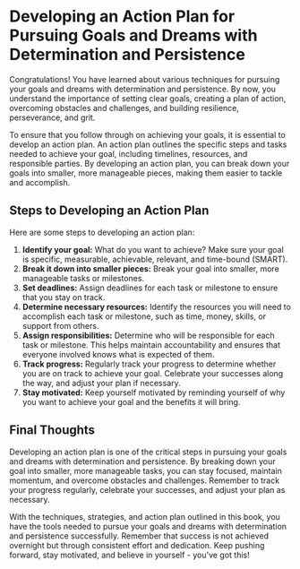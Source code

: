 Developing an Action Plan for Pursuing Goals and Dreams with Determination and Persistence
==================================================================================================================

Congratulations! You have learned about various techniques for pursuing your goals and dreams with determination and persistence. By now, you understand the importance of setting clear goals, creating a plan of action, overcoming obstacles and challenges, and building resilience, perseverance, and grit.

To ensure that you follow through on achieving your goals, it is essential to develop an action plan. An action plan outlines the specific steps and tasks needed to achieve your goal, including timelines, resources, and responsible parties. By developing an action plan, you can break down your goals into smaller, more manageable pieces, making them easier to tackle and accomplish.

Steps to Developing an Action Plan
----------------------------------

Here are some steps to developing an action plan:

1. **Identify your goal:** What do you want to achieve? Make sure your goal is specific, measurable, achievable, relevant, and time-bound (SMART).
2. **Break it down into smaller pieces:** Break your goal into smaller, more manageable tasks or milestones.
3. **Set deadlines:** Assign deadlines for each task or milestone to ensure that you stay on track.
4. **Determine necessary resources:** Identify the resources you will need to accomplish each task or milestone, such as time, money, skills, or support from others.
5. **Assign responsibilities:** Determine who will be responsible for each task or milestone. This helps maintain accountability and ensures that everyone involved knows what is expected of them.
6. **Track progress:** Regularly track your progress to determine whether you are on track to achieve your goal. Celebrate your successes along the way, and adjust your plan if necessary.
7. **Stay motivated:** Keep yourself motivated by reminding yourself of why you want to achieve your goal and the benefits it will bring.

Final Thoughts
--------------

Developing an action plan is one of the critical steps in pursuing your goals and dreams with determination and persistence. By breaking down your goal into smaller, more manageable tasks, you can stay focused, maintain momentum, and overcome obstacles and challenges. Remember to track your progress regularly, celebrate your successes, and adjust your plan as necessary.

With the techniques, strategies, and action plan outlined in this book, you have the tools needed to pursue your goals and dreams with determination and persistence successfully. Remember that success is not achieved overnight but through consistent effort and dedication. Keep pushing forward, stay motivated, and believe in yourself - you've got this!
